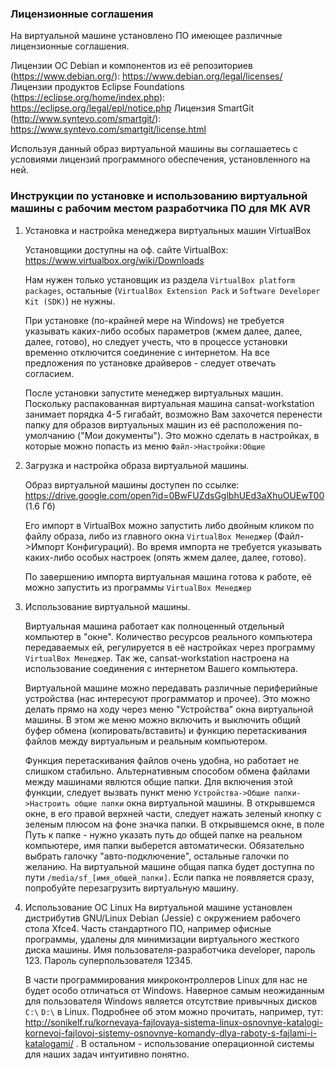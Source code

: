 ### Лицензионные соглашения

На виртуальной машине установлено ПО имеющее различные лицензионные соглашения.

Лицензии ОС Debian и компонентов из её репозиториев (https://www.debian.org/): https://www.debian.org/legal/licenses/
Лицензии продуктов Eclipse Foundations (https://eclipse.org/home/index.php): https://eclipse.org/legal/epl/notice.php
Лицензия SmartGit (http://www.syntevo.com/smartgit/): https://www.syntevo.com/smartgit/license.html

Используя данный образ виртуальной машины вы соглашаетесь с условиями лицензий программного обеспечения, установленного на ней.


### Инструкции по установке и использованию виртуальной машины с рабочим местом разработчика ПО для МК AVR

1. Установка и настройка менеджера виртуальных машин VirtualBox 

    Установщики доступны на оф. сайте VirtualBox: https://www.virtualbox.org/wiki/Downloads

    Нам нужен только установщик из раздела `VirtualBox platform packages`, остальные (`VirtualBox Extension Pack` и `Software Developer Kit (SDK)`) не нужны.
    
    При установке (по-крайней мере на Windows) не требуется указывать каких-либо особых параметров (жмем далее, далее, далее, готово), но следует учесть, что в процессе установки временно отключится соединение с интернетом. На все предложения по установке драйверов - следует отвечать согласием.


    После установки запустите менеджер виртуальных машин.
    Поскольку распакованная виртуальная машина cansat-workstation занимает порядка 4-5 гигабайт, возможно Вам захочется перенести папку для образов виртуальных машин из её расположения по-умолчанию ("Мои документы"). Это можно сделать в настройках, в которые можно попасть из меню `Файл->Настройки:Общие`

2. Загрузка и настройка образа виртуальной машины.

    Образ виртуальной машины доступен по ссылке:  https://drive.google.com/open?id=0BwFUZdsGglbhUEd3aXhuOUEwT00 (1.6 Гб)
    
    Его импорт в VirtualBox можно запустить либо двойным кликом по файлу образа, либо из главного окна `VirtualBox Менеджер` (Файл->Импорт Конфигураций). Во время импорта не требуется указывать каких-либо особых настроек (опять жмем далее, далее, готово).

    По завершению импорта виртуальная машина готова к работе, её можно запустить из программы `VirtualBox Менеджер`


4. Использование виртуальной машины.

    Виртуальная машина работает как полноценный отдельный компьютер в "окне".
    Количество ресурсов реального компьютера передаваемых ей, регулируется в её настройках через программу `VirtualBox Менеджер`.
    Так же, cansat-workstation настроена на использование соединения с интернетом Вашего компьютера.
    
    Виртуальной машине можно передавать различные периферийные устройства (нас интересуют программатор и прочее). Это можно делать прямо на ходу через меню "Устройства" окна виртуальной машины. В этом же меню можно включить и выключить общий буфер обмена (копировать/вставить) и функцию перетаскивания файлов между виртуальным и реальным компьютером.

    Функция перетаскивания файлов очень удобна, но работает не слишком стабильно. Альтернативным способом обмена файлами между машинами явлются общие папки. Для включения этой функции, следует вызвать пункт меню `Устройства->Общие папки->Настроить общие папки` окна виртуальной машины. В открывшемся окне, в его правой верхней части, следует нажать зеленый кнопку с зеленым плюсом на фоне значка папки. В открывшемся окне, в поле Путь к папке - нужно указать путь до общей папке на реальном компьютере, имя папки выберется автоматически. Обязательно выбрать галочку "авто-подключение", остальные галочки по желанию. 
    На виртуальной машине общая папка будет доступна по пути `/media/sf_[имя_общей_папки]`. Если папка не появляется сразу, попробуйте перезагрузить виртуальную машину.


5. Использование ОС Linux
    На виртуальной машине установлен дистрибутив GNU/Linux Debian (Jessie) с окружением рабочего стола Xfce4. Часть стандартного ПО, 
    например офисные программы, удалены для минимизации виртуального жесткого диска машины. Имя пользователя-разработчика developer, пароль 123. Пароль суперпользователя 12345.

    В части программирования микроконтроллеров Linux для нас не будет особо отличаться от Windows. Наверное самым неожиданным для пользователя Windows является отсутствие привычных дисков `C:\` `D:\` в Linux. Подробнее об этом можно прочитать, например, тут: http://sonikelf.ru/kornevaya-fajlovaya-sistema-linux-osnovnye-katalogi-kornevoj-fajlovoj-sistemy-osnovnye-komandy-dlya-raboty-s-fajlami-i-katalogami/ . В остальном - использование операционной системы для наших задач интуитивно понятно.








